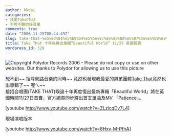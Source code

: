 ```yaml
---
author: kkdai
categories:
- 我愛TakeThat
- 不可不聽的好音樂
comments: true
date: "2006-11-25T08:44:49Z"
slug: take-that-%e5%8d%81%e5%b9%b4%e5%be%8c%e5%86%8d%e5%87%ba%e5%b0%88%e8%bc%afbeautiful-world-1127-%e8%8b%b1%e5%9c%8b%e9%a6%96%e8%b3%a3
title: Take That 十年後再出專輯”Beautiful World” 11/27 英國首賣
wordpress_id: 529
---
```


![Copyright Polydor Records 2006 - Please do not copy or use on other websites.  Our thanks to Polydor for allowing us to use this picture](http://www.take-that.co.uk/images/Take%20That.jpg)

想不到~~ 搜尋網路音樂的同時~~ 竟然也發現我最愛的男孩團體[Take That](http://www.takethat.com/)竟然也出專輯了~~ 喔ㄟ~~  
接招合唱團(TAKE THAT)暌違十年再度復出最新專輯「Beautiful World」將在英國時間11/27日首賣，官方網頁同步釋出首支單曲及MV 「Patience」。 

[youtube http://www.youtube.com/watch?v=ZLzlcqDv7L4]

  
  

現場演唱版本
  

[youtube http://www.youtube.com/watch?v=8Hxv-M-PfhA]
